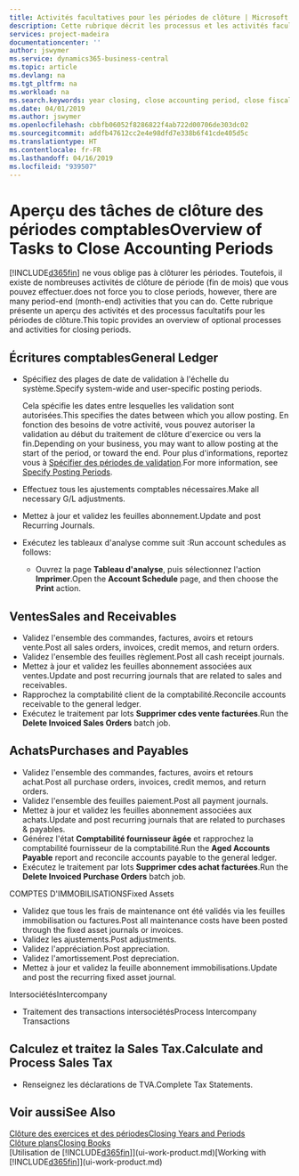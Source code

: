 ```yaml
---
title: Activités facultatives pour les périodes de clôture | Microsoft Docs
description: Cette rubrique décrit les processus et les activités facultatifs pour la clôture des périodes comptables dans Business Central.
services: project-madeira
documentationcenter: ''
author: jswymer
ms.service: dynamics365-business-central
ms.topic: article
ms.devlang: na
ms.tgt_pltfrm: na
ms.workload: na
ms.search.keywords: year closing, close accounting period, close fiscal year, aging, creditor payments, vendor payments
ms.date: 04/01/2019
ms.author: jswymer
ms.openlocfilehash: cbbfb06052f8286822f4ab722d00706de303dc02
ms.sourcegitcommit: addfb47612cc2e4e98dfd7e338b6f41cde405d5c
ms.translationtype: HT
ms.contentlocale: fr-FR
ms.lasthandoff: 04/16/2019
ms.locfileid: "939507"
---
```

# <a name="overview-of-tasks-to-close-accounting-periods"></a><span data-ttu-id="084b8-103">Aperçu des tâches de clôture des périodes comptables</span><span class="sxs-lookup"><span data-stu-id="084b8-103">Overview of Tasks to Close Accounting Periods</span></span>
[!INCLUDE[d365fin](includes/d365fin_md.md)] <span data-ttu-id="084b8-104">ne vous oblige pas à clôturer les périodes. Toutefois, il existe de nombreuses activités de clôture de période (fin de mois) que vous pouvez effectuer.</span><span class="sxs-lookup"><span data-stu-id="084b8-104">does not force you to close periods, however, there are many period-end (month-end) activities that you can do.</span></span> <span data-ttu-id="084b8-105">Cette rubrique présente un aperçu des activités et des processus facultatifs pour les périodes de clôture.</span><span class="sxs-lookup"><span data-stu-id="084b8-105">This topic provides an overview of optional processes and activities for closing periods.</span></span>  

## <a name="general-ledger"></a><span data-ttu-id="084b8-106">Écritures comptables</span><span class="sxs-lookup"><span data-stu-id="084b8-106">General Ledger</span></span>
* <span data-ttu-id="084b8-107">Spécifiez des plages de date de validation à l'échelle du système.</span><span class="sxs-lookup"><span data-stu-id="084b8-107">Specify system-wide and user-specific posting periods.</span></span>  

    <span data-ttu-id="084b8-108">Cela spécifie les dates entre lesquelles les validation sont autorisées.</span><span class="sxs-lookup"><span data-stu-id="084b8-108">This specifies the dates between which you allow posting.</span></span> <span data-ttu-id="084b8-109">En fonction des besoins de votre activité, vous pouvez autoriser la validation au début du traitement de clôture d'exercice ou vers la fin.</span><span class="sxs-lookup"><span data-stu-id="084b8-109">Depending on your business, you may want to allow posting at the start of the period, or toward the end.</span></span> <span data-ttu-id="084b8-110">Pour plus d'informations, reportez vous à [Spécifier des périodes de validation](finance-how-specify-posting-periods.md).</span><span class="sxs-lookup"><span data-stu-id="084b8-110">For more information, see [Specify Posting Periods](finance-how-specify-posting-periods.md).</span></span>  
* <span data-ttu-id="084b8-111">Effectuez tous les ajustements comptables nécessaires.</span><span class="sxs-lookup"><span data-stu-id="084b8-111">Make all necessary G/L adjustments.</span></span>  
* <span data-ttu-id="084b8-112">Mettez à jour et validez les feuilles abonnement.</span><span class="sxs-lookup"><span data-stu-id="084b8-112">Update and post Recurring Journals.</span></span>  
  <!--* Process Consolidations-->
* <span data-ttu-id="084b8-113">Exécutez les tableaux d'analyse comme suit :</span><span class="sxs-lookup"><span data-stu-id="084b8-113">Run account schedules as follows:</span></span>  
  * <span data-ttu-id="084b8-114">Ouvrez la page **Tableau d'analyse**, puis sélectionnez l'action **Imprimer**.</span><span class="sxs-lookup"><span data-stu-id="084b8-114">Open the **Account Schedule** page, and then choose the **Print** action.</span></span>  

## <a name="sales-and-receivables"></a><span data-ttu-id="084b8-115">Ventes</span><span class="sxs-lookup"><span data-stu-id="084b8-115">Sales and Receivables</span></span>
* <span data-ttu-id="084b8-116">Validez l'ensemble des commandes, factures, avoirs et retours vente.</span><span class="sxs-lookup"><span data-stu-id="084b8-116">Post all sales orders, invoices, credit memos, and return orders.</span></span>  
* <span data-ttu-id="084b8-117">Validez l'ensemble des feuilles règlement.</span><span class="sxs-lookup"><span data-stu-id="084b8-117">Post all cash receipt journals.</span></span>  
* <span data-ttu-id="084b8-118">Mettez à jour et validez les feuilles abonnement associées aux ventes.</span><span class="sxs-lookup"><span data-stu-id="084b8-118">Update and post recurring journals that are related to sales and receivables.</span></span>  
* <span data-ttu-id="084b8-119">Rapprochez la comptabilité client de la comptabilité.</span><span class="sxs-lookup"><span data-stu-id="084b8-119">Reconcile accounts receivable to the general ledger.</span></span>  
* <span data-ttu-id="084b8-120">Exécutez le traitement par lots **Supprimer cdes vente facturées**.</span><span class="sxs-lookup"><span data-stu-id="084b8-120">Run the **Delete Invoiced Sales Orders** batch job.</span></span>  

## <a name="purchases-and-payables"></a><span data-ttu-id="084b8-121">Achats</span><span class="sxs-lookup"><span data-stu-id="084b8-121">Purchases and Payables</span></span>
* <span data-ttu-id="084b8-122">Validez l'ensemble des commandes, factures, avoirs et retours achat.</span><span class="sxs-lookup"><span data-stu-id="084b8-122">Post all purchase orders, invoices, credit memos, and return orders.</span></span>  
* <span data-ttu-id="084b8-123">Validez l'ensemble des feuilles paiement.</span><span class="sxs-lookup"><span data-stu-id="084b8-123">Post all payment journals.</span></span>  
* <span data-ttu-id="084b8-124">Mettez à jour et validez les feuilles abonnement associées aux achats.</span><span class="sxs-lookup"><span data-stu-id="084b8-124">Update and post recurring journals that are related to purchases & payables.</span></span>  
* <span data-ttu-id="084b8-125">Générez l'état **Comptabilité fournisseur âgée** et rapprochez la comptabilité fournisseur de la comptabilité.</span><span class="sxs-lookup"><span data-stu-id="084b8-125">Run the **Aged Accounts Payable** report and reconcile accounts payable to the general ledger.</span></span>  
* <span data-ttu-id="084b8-126">Exécutez le traitement par lots **Supprimer cdes achat facturées**.</span><span class="sxs-lookup"><span data-stu-id="084b8-126">Run the **Delete Invoiced Purchase Orders** batch job.</span></span>  

<span data-ttu-id="084b8-127">COMPTES D'IMMOBILISATIONS</span><span class="sxs-lookup"><span data-stu-id="084b8-127">Fixed Assets</span></span>
* <span data-ttu-id="084b8-128">Validez que tous les frais de maintenance ont été validés via les feuilles immobilisation ou factures.</span><span class="sxs-lookup"><span data-stu-id="084b8-128">Post all maintenance costs have been posted through the fixed asset journals or invoices.</span></span>
* <span data-ttu-id="084b8-129">Validez les ajustements.</span><span class="sxs-lookup"><span data-stu-id="084b8-129">Post adjustments.</span></span>
* <span data-ttu-id="084b8-130">Validez l'appréciation.</span><span class="sxs-lookup"><span data-stu-id="084b8-130">Post appreciation.</span></span>
* <span data-ttu-id="084b8-131">Validez l'amortissement.</span><span class="sxs-lookup"><span data-stu-id="084b8-131">Post depreciation.</span></span>
* <span data-ttu-id="084b8-132">Mettez à jour et validez la feuille abonnement immobilisations.</span><span class="sxs-lookup"><span data-stu-id="084b8-132">Update and post the recurring fixed asset journal.</span></span>

<span data-ttu-id="084b8-133">Intersociétés</span><span class="sxs-lookup"><span data-stu-id="084b8-133">Intercompany</span></span>
* <span data-ttu-id="084b8-134">Traitement des transactions intersociétés</span><span class="sxs-lookup"><span data-stu-id="084b8-134">Process Intercompany Transactions</span></span>

## <a name="calculate-and-process-sales-tax"></a><span data-ttu-id="084b8-135">Calculez et traitez la Sales Tax.</span><span class="sxs-lookup"><span data-stu-id="084b8-135">Calculate and Process Sales Tax</span></span>
* <span data-ttu-id="084b8-136">Renseignez les déclarations de TVA.</span><span class="sxs-lookup"><span data-stu-id="084b8-136">Complete Tax Statements.</span></span>  

## <a name="see-also"></a><span data-ttu-id="084b8-137">Voir aussi</span><span class="sxs-lookup"><span data-stu-id="084b8-137">See Also</span></span>
[<span data-ttu-id="084b8-138">Clôture des exercices et des périodes</span><span class="sxs-lookup"><span data-stu-id="084b8-138">Closing Years and Periods</span></span>](year-close-years-periods.md)  
[<span data-ttu-id="084b8-139">Clôture plans</span><span class="sxs-lookup"><span data-stu-id="084b8-139">Closing Books</span></span>](year-close-books.md)  
<span data-ttu-id="084b8-140">[Utilisation de [!INCLUDE[d365fin](includes/d365fin_md.md)]](ui-work-product.md)</span><span class="sxs-lookup"><span data-stu-id="084b8-140">[Working with [!INCLUDE[d365fin](includes/d365fin_md.md)]](ui-work-product.md)</span></span>
